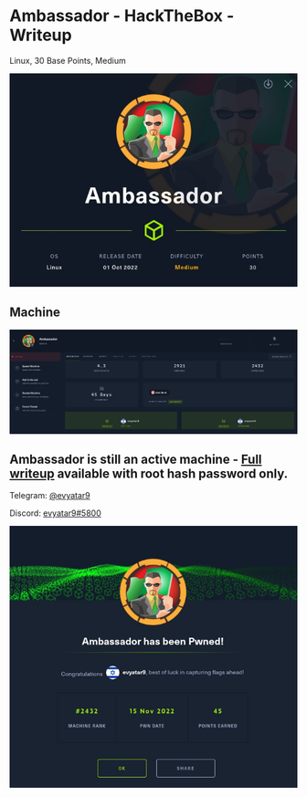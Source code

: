 # Ambassador - HackTheBox - Writeup
Linux, 30 Base Points, Medium

![info.JPG](images/info.JPG)

## Machine

![‏‏Ambassador.JPG](images/Ambassador.JPG)
 
## Ambassador is still an active machine - [Full writeup](Ambassador-Writeup.pdf) available with root hash password only.

Telegram: [@evyatar9](https://t.me/evyatar9)

Discord: [evyatar9#5800](https://discordapp.com/users/812805349815091251)

![pwn.JPG](images/pwn.JPG)